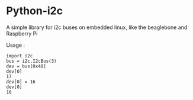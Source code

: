 Python-i2c
==========

A simple library for i2c buses on embedded linux, like the beaglebone and Raspberry Pi

Usage :

```
import i2c
bus = i2c.I2cBus(3)
dev = bus[0x40]
dev[0]
17
dev[0] = 16
dev[0]
16
```
